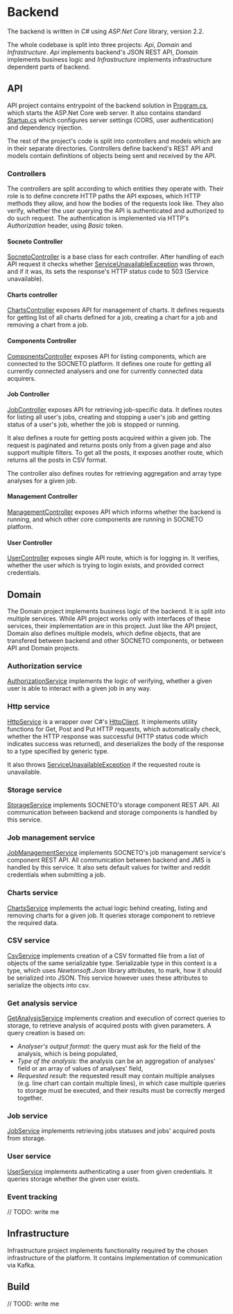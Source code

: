 # Backend

The backend is written in _C#_ using _ASP.Net Core_ library, version 2.2. 

The whole codebase is split into three projects: _Api_, _Domain_ and _Infrastructure_. _Api_ implements backend's JSON REST API, _Domain_ implements business logic and _Infrastructure_ implements infrastructure dependent parts of backend.

## API
API project contains entrypoint of the backend solution in [Program.cs](../../backend/Api/Program.cs), which starts the ASP.Net Core web server. It also contains standard [Startup.cs](../../backend/Api/Startup.cs) which configures server settings (CORS, user authentication) and dependency injection. 

The rest of the project's code is split into controllers and models which are in their separate directories. Controllers define backend's REST API and models contain definitions of objects being sent and received by the API.

### Controllers
The controllers are split according to which entities they operate with. Their role is to define concrete HTTP paths the API exposes, which HTTP methods they allow, and how the bodies of the requests look like. They also verify, whether the user querying the API is authenticated and authorized to do such request. The authentication is implemented via HTTP's _Authorization_ header, using _Basic_ token.

#### Socneto Controller
[SocnetoController](../../backend/Api/Controllers/ChartsController.cs) is a base class for each controller. After handling of each API request it checks whether [ServiceUnavailableException](../../backend/Domain/Services/HttpService.cs) was thrown, and if it was, its sets the response's HTTP status code to 503 (Service unavailable). 

#### Charts controller
[ChartsController](../../backend/Api/Controllers/ChartsController.cs) exposes API for management of charts. It defines requests for getting list of all charts defined for a job, creating a chart for a job and removing a chart from a job. 

#### Components Controller
[ComponentsController](../../backend/Api/Controllers/ComponentsController.cs) exposes API for listing components, which are connected to the SOCNETO platform. It defines one route for getting all currently connected analysers and one for currently connected data acquirers. 

#### Job Controller
[JobController](../../backend/Api/Controllers/JobController.cs) exposes API for retrieving job-specific data. It defines routes for listing all user's jobs, creating and stopping a user's job and getting status of a user's job, whether the job is stopped or running. 

It also defines a route for getting posts acquired within a given job. The request is paginated and returns posts only from a given page and also support multiple filters. To get all the posts, it exposes another route, which returns all the posts in CSV format.

The controller also defines routes for retrieving aggregation and array type analyses for a given job. 

#### Management Controller
[ManagementController](../../backend/Api/Controllers/ManagementController.cs) exposes API which informs whether the backend is running, and which other core components are running in SOCNETO platform.

#### User Controller
[UserController](../../backend/Api/Controllers/UserController.cs) exposes single API route, which is for logging in. It verifies, whether the user which is trying to login exists, and provided correct credentials. 

## Domain
The Domain project implements business logic of the backend. It is split into multiple services. While API project works only with interfaces of these services, their implementation are in this project. Just like the API project, Domain also defines multiple models, which define objects, that are transfered between backend and other SOCNETO components, or between API and Domain projects. 

### Authorization service
[AuthorizationService](../../backend/Domain/Services/AuthorizationService.cs) implements the logic of verifying, whether a given user is able to interact with a given job in any way.

### Http service
[HttpService](../../backend/Domain/Services/HttpService.cs) is a wrapper over C#'s [HttpClient](https://docs.microsoft.com/en-us/dotnet/api/system.net.http.httpclient?view=netcore-2.2). It implements utility functions for Get, Post and Put HTTP requests, which automatically check, whether the HTTP response was successful (HTTP status code which indicates success was returned), and deserializes the body of the response to a type specified by generic type. 

It also throws [ServiceUnavailableException](../../backend/Domain/Services/HttpService.cs) if the requested route is unavailable.  

### Storage service
[StorageService](../../backend/Domain/Services/StorageService.cs) implements SOCNETO's storage component REST API. All communication between backend and storage components is handled by this service. 

### Job management service
[JobManagementService](../../backend/Domain/Services/JobManagementService.cs) implements SOCNETO's job management service's component REST API. All communication between backend and JMS is handled by this service. 
It also sets default values for twitter and reddit credentials when submitting a job.

### Charts service
[ChartsService](../../backend/Domain/Services/ChartsService.cs) implements the actual logic behind creating, listing and removing charts for a given job. It queries storage component to retrieve the required data.

### CSV service
[CsvService](../../backend/Domain/Services/CsvService.cs) implements creation of a CSV formatted file from a list of objects of the same serializable type. Serializable type in this context is a type, which uses _Newtonsoft.Json_ library attributes, to mark, how it should be serialized into JSON. This service however uses these attributes to serialize the objects into csv.

### Get analysis service
[GetAnalysisService](../../backend/Domain/Services/GetAnalysisService.cs) implements creation and execution of correct queries to storage, to retrieve analysis of acquired posts with given parameters. A query creation is based on:
  * _Analyser's output format:_ the query must ask for the field of the analysis, which is being populated,
  * _Type of the analysis:_ the analysis can be an aggregation of analyses' field or an array of values of analyses' field, 
  * _Requested result_: the requested result may contain multiple analyses (e.g. line chart can contain multiple lines), in which case multiple queries to storage must be executed, and their results must be correctly merged together.
  
### Job service
[JobService](../../backend/Domain/Services/JobService.cs) implements retrieving jobs statuses and jobs' acquired posts from storage.

### User service
[UserService](../../backend/Domain/Services/UserService.cs) implements authenticating a user from given credentials. It queries storage whether the given user exists. 

### Event tracking
// TODO: write me

## Infrastructure
Infrastructure project implements functionality required by the chosen infrastructure of the platform. It contains implementation of communication via Kafka.

## Build
// TOOD: write me
